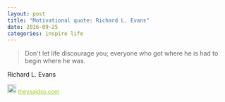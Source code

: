 ```yaml
---
layout: post
title: "Motivational quote: Richard L. Evans"
date: 2016-09-25
categories: inspire life
---
```

> Don't let life discourage you; everyone who got where he is had to begin where he was.

Richard L. Evans

<span style="z-index:50;font-size:0.9em;"><img src="https://theysaidso.com/branding/theysaidso.png" height="20" width="20" alt="theysaidso.com"/><a href="https://theysaidso.com" title="Powered by quotes from theysaidso.com" style="color: #9fcc25; margin-left: 4px; vertical-align: middle;">theysaidso.com</a></span>
